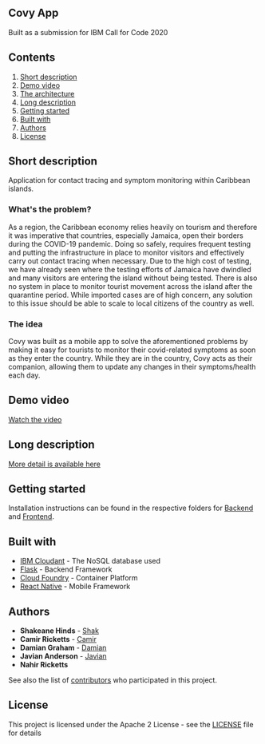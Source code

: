 ## Covy App

Built as a submission for IBM Call for Code 2020

## Contents

1. [Short description](#short-description)
1. [Demo video](#demo-video)
1. [The architecture](#the-architecture)
1. [Long description](#long-description)
1. [Getting started](#getting-started)
1. [Built with](#built-with)
1. [Authors](#authors)
1. [License](#license)

## Short description
Application for contact tracing and symptom monitoring within Caribbean islands.

### What's the problem?

As a region, the Caribbean economy relies heavily on tourism and therefore it was imperative that countries, especially Jamaica, open their borders during the COVID-19 pandemic. Doing so safely, requires frequent testing and putting the infrastructure in place to monitor visitors and effectively carry out contact tracing when necessary. Due to the high cost of testing, we have already seen where the testing efforts of Jamaica have dwindled and many visitors are entering the island without being tested. There is also no system in place to monitor tourist movement across the island after the quarantine period. While imported cases are of high concern, any solution to this issue should be able to scale to local citizens of the country as well.

### The idea

Covy was built as a mobile app to solve the aforementioned problems by making it easy for tourists to monitor their covid-related symptoms as soon as they enter the country. While they are in the country, Covy acts as their companion, allowing them to update any changes in their symptoms/health each day.

## Demo video

[Watch the video](https://www.youtube.com/watch?v=su9qoiJssZQ&feature=youtu.be)

## Long description

[More detail is available here](DESCRIPTION.md)


## Getting started

Installation instructions can be found in the respective folders for [Backend](https://github.com/MindsOfTech/covidtrack/tree/main/backend) and [Frontend](https://github.com/MindsOfTech/covidtrack/tree/main/frontend).



## Built with

* [IBM Cloudant](https://cloud.ibm.com/catalog?search=cloudant#search_results) - The NoSQL database used
* [Flask](https://flask.palletsprojects.com/en/1.1.x/) - Backend Framework
* [Cloud Foundry](https://www.cloudfoundry.org/) - Container Platform
* [React Native](https://reactnative.dev/) - Mobile Framework


## Authors

* **Shakeane Hinds** - [Shak](https://github.com/shakeanehinds)
* **Camir Ricketts** - [Camir](https://github.com/ricketts)
* **Damian Graham** - [Damian](https://github.com/midnightgammr)
* **Javian Anderson** - [Javian](https://github.com/manuel1710)
* **Nahir Ricketts** 



See also the list of [contributors](https://github.com/MindsOfTech/covidtrack/graphs/contributors) who participated in this project.

## License

This project is licensed under the Apache 2 License - see the [LICENSE](LICENSE) file for details

